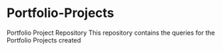 # Portfolio-Projects
Portfolio Project Repository
This repository contains the queries for the Portfolio Projects created
